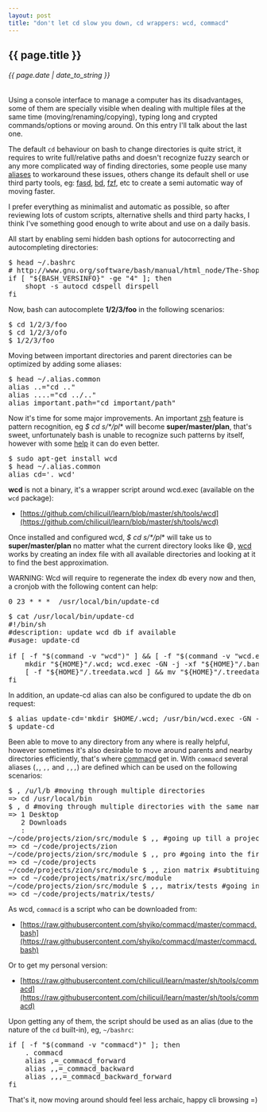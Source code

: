 ```yaml
---
layout: post
title: "don't let cd slow you down, cd wrappers: wcd, commacd"
---
```


## {{ page.title }}

###### {{ page.date | date_to_string }}

<!--<iframe  class="showterm" src="http://showterm.io/ae29f68bee555cd89c65d" width="640" height="350">&nbsp;</iframe>-->

Using a console interface to manage a computer has its disadvantages, some of them are specially visible when dealing with multiple files at the same time (moving/renaming/copying), typing long and crypted commands/options or moving around. On this entry I'll talk about the last one.

The default `cd` behaviour on bash to change directories is quite strict, it requires to write full/relative paths and doesn't recognize fuzzy search or any more complicated way of finding directories, some people use many [aliases](https://github.com/relevance/etc/blob/master/bash/project_aliases.sh) to workaround these issues, others change its default shell or use third party tools, eg: [fasd](https://github.com/clvv/fasd), [bd](https://github.com/vigneshwaranr/bd), [fzf](https://github.com/junegunn/fzf), etc to create a semi automatic way of moving faster.

I prefer everything as minimalist and automatic as possible, so after reviewing lots of custom scripts, alternative shells and third party hacks, I think I've something good enough to write about and use on a daily basis.

All start by enabling semi hidden bash options for autocorrecting and autocompleting directories:

<pre class="sh_sh">
$ head ~/.bashrc
# http://www.gnu.org/software/bash/manual/html_node/The-Shopt-Builtin.html
if [ "${BASH_VERSINFO}" -ge "4" ]; then
    shopt -s autocd cdspell dirspell
fi
</pre>

Now, bash can autocomplete **1/2/3/foo** in the following scenarios:

<pre class="sh_sh">
$ cd 1/2/3/foo
$ cd 1/2/3/ofo
$ 1/2/3/foo
</pre>

Moving between important directories and parent directories can be optimized by adding some aliases:

<pre class="sh_sh">
$ head ~/.alias.common
alias ..="cd .."
alias ....="cd ../.."
alias important.path="cd important/path"
</pre>

Now it's time for some major improvements. An important [zsh](http://www.zsh.org) feature is pattern recognition, eg **$ cd s*/*/pl** will become **super/master/plan**, that's sweet, unfortunately bash is unable to recognize such patterns by itself, however with some [help](http://wcd.sourceforge.net/) it can do even better.

<pre class="sh_sh">
$ sudo apt-get install wcd
$ head ~/.alias.common
alias cd='. wcd'
</pre>

**wcd** is not a binary, it's a wrapper script around wcd.exec (available on the `wcd` package):

- [https://github.com/chilicuil/learn/blob/master/sh/tools/wcd](https://github.com/chilicuil/learn/blob/master/sh/tools/wcd)

Once installed and configured wcd, **$ cd s*/*/pl** will take us to **super/master/plan** no matter what the current directory looks like &#128516;, [wcd](http://wcd.sourceforge.net/) works by creating an index file with all available directories and looking at it to find the best approximation.

WARNING: Wcd will require to regenerate the index db every now and then, a cronjob with the following content can help:

<pre class="sh_sh">
0 23 * * *  /usr/local/bin/update-cd
</pre>

<pre class="sh_sh">
$ cat /usr/local/bin/update-cd
#!/bin/sh
#description: update wcd db if available
#usage: update-cd

if [ -f "$(command -v "wcd")" ] &amp;&amp; [ -f "$(command -v "wcd.exec")" ]; then
    mkdir "${HOME}"/.wcd; wcd.exec -GN -j -xf "${HOME}"/.ban.wcd -S "${HOME}"
    [ -f "${HOME}"/.treedata.wcd ] &amp;&amp; mv "${HOME}"/.treedata.wcd "${HOME}"/.wcd/
fi
</pre>

In addition, an update-cd alias can also be configured to update the db on request:

<pre class="sh_sh">
$ alias update-cd='mkdir $HOME/.wcd; /usr/bin/wcd.exec -GN -j -xf $HOME/.ban.wcd -S $HOME"
$ update-cd
</pre>

Been able to move to any directory from any where is really helpful, however sometimes it's also desirable to move around parents and nearby directories efficiently, that's where [commacd](https://github.com/shyiko/commacd) get in. With `commacd` several aliases (`,`, `,,` and `,,,`) are defined which can be used on the following scenarios:

<pre class="sh_sh">
$ , /u/l/b #moving through multiple directories
=> cd /usr/local/bin
$ , d #moving through multiple directories with the same name
=> 1 Desktop
   2 Downloads
   : <type index of the directory to cd into>
~/code/projects/zion/src/module $ ,, #going up till a project directory is found (git/hg/svn based)
=> cd ~/code/projects/zion
~/code/projects/zion/src/module $ ,, pro #going into the first parent directory named pro*
=> cd ~/code/projects
~/code/projects/zion/src/module $ ,, zion matrix #subtituing and going into a parent directory
=> cd ~/code/projects/matrix/src/module
~/code/projects/zion/src/module $ ,,, matrix/tests #going into a sibling directory who has the same parent directory
=> cd ~/code/projects/matrix/tests/
</pre>

As wcd, `commacd` is a script who can be downloaded from:

- [https://raw.githubusercontent.com/shyiko/commacd/master/commacd.bash](https://raw.githubusercontent.com/shyiko/commacd/master/commacd.bash)

Or to get my personal version:

- [https://raw.githubusercontent.com/chilicuil/learn/master/sh/tools/commacd](https://raw.githubusercontent.com/chilicuil/learn/master/sh/tools/commacd)

Upon getting any of them, the script should be used as an alias (due to the nature of the `cd` built-in), eg, `~/bashrc`:

<pre class="sh_sh">
if [ -f "$(command -v "commacd")" ]; then
    . commacd
    alias ,=_commacd_forward
    alias ,,=_commacd_backward
    alias ,,,=_commacd_backward_forward
fi
</pre>

That's it, now moving around should feel less archaic, happy cli browsing =)
